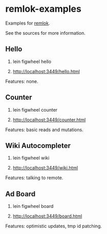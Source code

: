 # remlok-examples

Examples for [remlok](https://github.com/gumvic/remlok).

See the sources for more information.

## Hello

1) lein figwheel hello

2) [http://localhost:3449/hello.html](http://localhost:3449/hello.html)

Features: none.

## Counter

1) lein figwheel counter

2) [http://localhost:3449/counter.html](http://localhost:3449/counter.html)

Features: basic reads and mutations.

## Wiki Autocompleter

1) lein figwheel wiki

2) [http://localhost:3449/wiki.html](http://localhost:3449/wiki.html)

Features: talking to remote.

## Ad Board

1) lein figwheel board

2) [http://localhost:3449/board.html](http://localhost:3449/board.html)

Features: optimistic updates, tmp id patching.